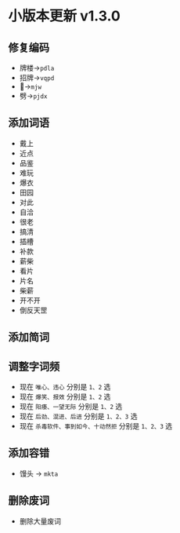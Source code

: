 # 小版本更新 v1.3.0
## 修复编码
- 牌楼->`pdla`
- 招牌->`vqpd`
- 𢿜->`mjw`
- 劈->`pjdx`
## 添加词语
- 戴上
- 近点
- 品鉴
- 难玩
- 爆衣
- 田园
- 对此
- 自洽
- 很老
- 搞清
- 插槽
- 补款
- 薪柴
- 看片
- 片名
- 柴薪
- 开不开
- 倒反天罡
## 添加简词
## 调整字词频
- 现在 `唯心、违心` 分别是 `1、2` 选
- 现在 `爆笑、报效` 分别是 `1、2` 选
- 现在 `阳痿、一望无际` 分别是 `1、2` 选
- 现在 `后劲、混进、后进` 分别是 `1、2、3` 选
- 现在 `杀毒软件、事到如今、十动然拒` 分别是 `1、2、3` 选
## 添加容错
- 馒头 -> `mkta`
## 删除废词
- 删除大量废词
